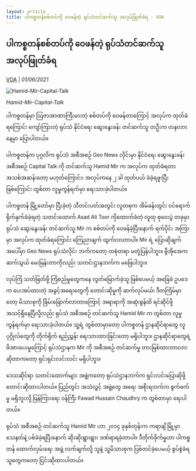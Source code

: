 ```yaml
---
layout: article
title: ပါကစ္စတန်စစ်တပ်ကို ဝေဖန်တဲ့ ရုပ်သံတင်ဆက်သူ အလုပ်ဖြုတ်ခံရ - VOA
---
```


## ပါကစ္စတန်စစ်တပ်ကို ဝေဖန်တဲ့ ရုပ်သံတင်ဆက်သူ အလုပ်ဖြုတ်ခံရ

[VOA](https://burmese.voanews.com/a/pakistan-journalist-hamid-mir-capital-/5911904.html) | _01/06/2021_
        
![Hamid-Mir-Capital-Talk](https://gdb.voanews.com/FAF7B882-681A-44B0-AEF7-80D7BE0F8739_w1080_h608_s.jpg)

_Hamid-Mir-Capital-Talk_

ပါကစ္စတန်မှာ သြဇာအာဏာကြီးမားတဲ့ စစ်တပ်ကို ဝေဖန်တာကြောင့် အလုပ်က ထုတ်ခံရကြောင်း ကျော်ကြားတဲ့ ရုပ်သံ နိုင်ငံရေး ဆွေးနွေးခန်း တင်ဆက်သူ တဦးက တနလာၤနေ့မှာ ပြောပါတယ်။

ပါကစ္စတန်က ပုဂ္ဂလိက ရုပ်သံ အစီအစဉ် Geo News လိုင်းမှာ နိုင်ငံရေး ဆွေးနွေးခန်း အစီအစဉ် Capital Talk ကို တင်ဆက်သူ Hamid Mir က အလုပ်က ထုတ်ခံရတာ အသစ်အဆန်းတော့ မဟုတ်ကြောင်း၊ အလုပ်ကနေ ၂ ခါ ထုတ်ပယ် ခံခဲ့ရဖူးပြီး ဖြစ်ကြောင်း တွစ်တာ လူမှုကွန်ရက်မှာ ရေးသားခဲ့ပါတယ်။

ပါကစ္စတန် မြို့တော်မှာ ပြီးခဲ့တဲ့ သီတင်းပတ်အတွင်း လူတစုက အိမ်ခန်းတွင်း ဝင်ရောက် ရိုက်နှက်ခံခဲ့ရတဲ့ သတင်းထောက် Asad Ali Toor ကိုထောက်ခံတဲ့ လူထု စုဝေးပွဲ တခုမှာ ရုပ်သံ ဆွေးနွေးခန်း တင်ဆက်သူ Mir က စစ်တပ်ကို ဝေဖန်ခဲ့ပြီးနောက် ရက်ပိုင်း အကြာမှာ အလုပ်က ထုတ်ခံရကြောင်း ကြေညာချက် ထွက်လာတာပါ။ Mir ရဲ့ ပြောဆိုချက် အပေါ်မှာ Geo News ရုပ်သံလိုင်း ဘက်ကတော့ တစုံတရာ မတုံ့ပြန်ပါဘူး။ ဗွီအိုအေက ဆက်သွယ် မေးမြန်းတာကိုလည်း သတင်းဌာနဘက်က မဖြေပါဘူး။

လုပ်ကြံ သတ်ဖြတ်ဖို့ ကြံစည်မှုတွေကနေ လွတ်မြောက်ခဲ့သူ ဖြစ်ပေမယ့် အခြေခံ ဥပဒေက ပေးအပ်ထားတဲ့ အခွင့်အရေးတွေကို တောင်းဆိုမှုကို ဆက်လုပ်မယ်၊ ဒီတကြိမ်မှာတော့ မိသားစုကို ခြိမ်းခြောက်လာတာကြောင့် အရာရာကို အဆုံးစွန်ထိ ရင်ဆိုင်ဖို့ အသင့်ရှိနေပြီလို့လည်း ရုပ်သံ အစီအစဉ် တင်ဆက်သူ Hamid Mir က တွစ်တာ လူမှုကွန်ရက်မှာ ရေးသားခဲ့ပါတယ်။ သူ့ရဲ့ တွစ်တာမှာတော့ ပါကစ္စတန် ဌာနဆိုင်ရာတွေ လူပုဂ္ဂိုလ်တွေကို တိုက်ရိုက် ရည်ညွှန်း ရေးသားထားခြင်းတော့ မရှိပါဘူး။ ဌာနဆိုင်ရာတွေရဲ့ ဖိအားပေးမှုကြောင့် ရုပ်သံဌာနက Mir ကို အစီအစဉ် တင်ဆက်မှု တားမြစ်ထားတာလား ဆိုတာကတော့ ရှင်းရှင်းလင်းလင်း မရှိပါဘူး။

ဒေသဆိုင်ရာ သတင်းထောက်များ အဖွဲ့ကတော့ ရုပ်သံဌာနဘက်က ရှင်းလင်းပြောဆိုဖို့ တောင်းဆိုထားပါတယ်။ ပြည်တွင်း အသံလွှင့် အဖွဲ့တွေ အရေး အစိုးရဘက်က စွက်ဖက်မှု မရှိဘူးလို့ ပြန်ကြားရေး ဝန်ကြီး Fawad Hussain Chaudhry က တွစ်တာမှာ ရေးပါတယ်။

ရုပ်သံ အစီအစဉ် တင်ဆက်သူ Hamid Mir ဟာ ၂၀၁၄ ခုနှစ်တုန်းက ကရာချိ မြို့မှာ သေနတ်နဲ့ ပစ်ခံခဲ့ရပြီးနောက် ဆိုးဆိုးရွားရွား ဒဏ်ရာရခဲ့တာပါ။ ဒီတိုက်ခိုက်မှုဟာ ပါကစ္စတန် ထောက်လှမ်းရေး အဖွဲ့ လက်ချက်လို့ သူနဲ့ သူ့မိသားစုက ပြစ်တင်ခဲ့ပေမယ့် စွပ်စွဲခံရသူတွေကတော့ ငြင်းဆိုထားပါတယ်။